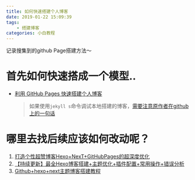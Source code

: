 ```yaml
---
title: 如何快速搭建个人博客 
date: 2019-01-22 15:09:39
tags:
    - 搭建博客
categories: 小白教程
---
```

记录搜集到的github Page搭建方法～
# 首先如何快速搭成一个模型..  
- [利用 GitHub Pages 快速搭建个人博客](https://www.jianshu.com/p/e68fba58f75c)
   > 如果使用`jekyll s`命令调试本地搭建的博客，[需要注意原作者在github上的一句话](https://github.com/qiubaiying/qiubaiying.github.io#%E5%85%B3%E4%BA%8E%E6%94%B6%E5%88%B0page-build-warning%E7%9A%84-email) 
 
# 哪里去找后续应该如何改动呢？
1. [打造个性超赞博客Hexo+NexT+GitHubPages的超深度优化](https://reuixiy.github.io/technology/computer/computer-aided-art/2017/06/09/hexo-next-optimization.html)
2. [【持续更新】最全Hexo博客搭建+主题优化+插件配置+常用操作+错误分析](https://www.simon96.online/2018/10/12/hexo-tutorial/)
3. [Github+hexo+next主题博客搭建教程](https://zouchanglin.github.io/2018/05/08/2018050801/)
